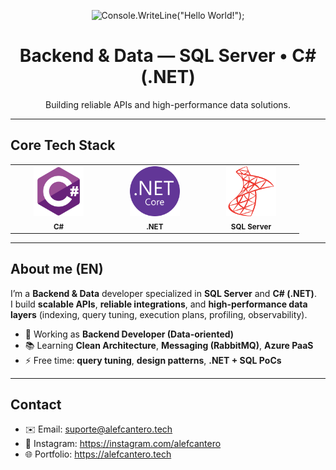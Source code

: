 <!-- Banner animado estilo terminal -->
<p align="center">
  <img
    src="https://readme-typing-svg.demolab.com?font=Fira+Code&weight=600&size=26&duration=2500&pause=900&color=00A0FF&center=true&vCenter=true&width=700&lines=Console.WriteLine(%22Hello+World!%22);"
    alt='Console.WriteLine("Hello World!");'
  />
</p>

<h1 align="center">Backend & Data — SQL Server • C# (.NET)</h1>
<p align="center">Building reliable APIs and high-performance data solutions.</p>

---

## Core Tech Stack

<table align="center" border="0">
  <tr>
    <td align="center" width="140">
      <img src="https://raw.githubusercontent.com/devicons/devicon/master/icons/csharp/csharp-original.svg" height="80" alt="C#" />
      <br />
      <sub><b>C#</b></sub>
    </td>
    <td align="center" width="140">
      <img src="https://raw.githubusercontent.com/devicons/devicon/master/icons/dotnetcore/dotnetcore-original.svg" height="80" alt=".NET" />
      <br />
      <sub><b>.NET</b></sub>
    </td>
    <td align="center" width="140">
      <img src="https://raw.githubusercontent.com/devicons/devicon/master/icons/microsoftsqlserver/microsoftsqlserver-plain.svg" height="80" alt="SQL Server" />
      <br />
      <sub><b>SQL Server</b></sub>
    </td>
  </tr>
</table>



---

## About me (EN)

I’m a **Backend & Data** developer specialized in **SQL Server** and **C# (.NET)**.  
I build **scalable APIs**, **reliable integrations**, and **high-performance data layers** (indexing, query tuning, execution plans, profiling, observability).

- 🔭 Working as **Backend Developer (Data-oriented)**
- 📚 Learning **Clean Architecture**, **Messaging (RabbitMQ)**, **Azure PaaS**
- ⚡ Free time: **query tuning**, **design patterns**, **.NET + SQL PoCs**

---

## Contact

- ✉️ Email: suporte@alefcantero.tech 
- 💼 Instagram: https://instagram.com/alefcantero  
- 🌐 Portfolio: https://alefcantero.tech 
